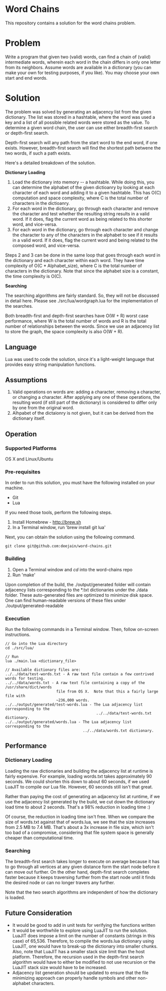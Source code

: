# Word Chains
This repository contains a solution for the word chains problem.

# Problem
Write a program that given two (valid) words, can find a chain of (valid) intermediate words, wherein each word in the chain differs in only one letter from its neighbors.  Assume words are available in a dictionary (you can make your own for testing purposes, if you like).  You may choose your own start and end words.

# Solution
The problem was solved by generating an adjacency list from the given dictionary.  The list was stored in a hashtable, where the word was used a key and a list of all possible related words were stored as the value.  To determine a given word chain, the user can use either breadth-first search or depth-first search.

Depth-first search will any path from the start word to the end word, if one exists.  However, breadth-first search will find the shortest path betwene the two words, if such a path exists.

Here's a detailed breakdown of the solution.

**Dictionary Loading**

1. Load the dictionary into memory -- a hashtable.  While doing this, you can determine the alphabet of the given dictioanry by looking at each character of each word and adding it to a given hashtable.  This has O(C) computation and space complexity, where C is the total number of characters in the dictioanry.
2. For each word in the dictionary, go through each character and remove the character and test whether the resulting string results in a valid word.  If it does, flag the current word as being related to this shorter word, and vice-versa.
3. For each word in the dictionary, go through each character and change the character to any of the characters in the alphabet to see if it results in a valid word.  If it does, flag the current word and  being related to the composed word, and vice-versa.

Steps 2 and 3 can be done in the same loop that goes through each word in the dictionary and each character within each word.  They have time complexity of O(C * Alphabet_size), where C is the total number of characters in the dictionary.  Note that since the alphabet size is a constant, the time complexity is O(C).

**Searching**

The searching algorithms are fairly standard.  So, they will not be discussed in detail here.  Please see ./src/lua/wordgraph.lua for the implementation of the searches.

Both breadth-first and depth-first searches have O(W + R) worst case performance, where W is the total number of words and R is the total number of relationships between the words.   Since we use an adjacency list to store the graph, the space complexity is also O(W + R).


## Language
Lua was used to code the solution, since it's a light-weight language that provides easy string manipulation functions.

## Assumptions
1. Valid operations on words are: adding a character, removing a character, or changing a character.  After applying any one of these operations, the resulting word (if still part of the dictionary) is considered to differ only by one from the original word.
2. Alhpabet of the dictaionry is not given, but it can be derived from the dictionary itself.


## Operation

### Supported Platforms
OS X and Linux/Ubuntu

### Pre-requisites
In order to run this solution, you must have the following installed on your machine.
- Git
- Lua

If you need those tools, perform the following steps.
1. Install Homebrew - http://brew.sh
2. In a Terminal window, run 'brew install git lua'

Next, you can obtain the solution using the following command.
```
git clone git@github.com:deejain/word-chains.git
```

### Building
1. Open a Terminal window and _cd_ into the word-chains repo
2. Run 'make'

Upon completion of the build, the ./output/generated folder will contain adjacency lists corresponding to the *.txt dictionaries under the ./data folder.  These auto-generated files are optimized to minimize disk space.  One can find human-readable versions of these files under ./output/generated-readable

### Execution
Run the following commands in a Terminal window.  Then, follow on-screen instructions.
```
// Go into the Lua directory
cd ./src/lua/

// Run
lua ./main.lua <dictionary_file>

// Available dictionary files are:
../../data/test-words.txt - A raw text file contain a few contrived words for testing.
../../data/words.txt - A raw text file containing a copy of the /usr/share/dict/words
                       file from OS X.  Note that this a fairly large file with
                       ~236,000 words.
../../output/generated/test-words.lua - The Lua adjacency list corresponding to the
                                         ../../data/test-words.txt dictionary.
../../output/generated/words.lua - The Lua adjacency list corresponding to the
                                   ../../data/words.txt dictionary.
```

## Performance

### Dictionary Loading
Loading the raw dictionaries and building the adjacency list at runtime is fairly expensive.  For example, loading words.txt takes approximately 90 seconds.  We could shorten this down to about 60 seconds, if we used LuaJIT to compile our Lua file.  However, 60 seconds still isn't that great.

Rather than paying the cost of generating an adjacency list at runtime, if we use the adjacency list generated by the build, we cut down the dictionary load time to about 2 seconds.  That's a 98% reduction in loading time :)

Of course, the reduction in loading time isn't free.  When we compare the size of words.txt against that of words.lua, we see that the size increases from 2.5 MB to 7.4 MB.  That's about a 3x increase in file size, which isn't too bad of a compromise, considering that file system space is generally cheaper than computational time.

### Searching
The breadth-first search takes longer to execute on average because it has to go through all vertices at any given distance form the start node before it can move out further.  On the other hand, depth-first search completes faster because it keeps traversing further from the start node until it finds the desired node or can no longer travers any further.

Note that the two search algorithms are independent of how the dictionary is loaded.

## Future Consideration
- It would be good to add in unit tests for verifying the functions written
- It would be worthwhile to explore using LuaJIT to run the solution.  LuaJIT does impose a limit on the number of constants (strings in this case) of 65,536.  Therefore, to compile the words.lua dictionary using LuaJIT, one would have to break-up the dictionary into smaller chunks.  Also, note that LuaJIT has a smaller stack size limit than the host platform.  Therefore, the recursion used in the depth-first search algorithm would have to either be modified to not use recursion or the LuaJIT stack size would have to be increased.
- Adjacency list generation should be updated to ensure that the file minimizing approach can properly handle symbols and other non-alphabet characters.